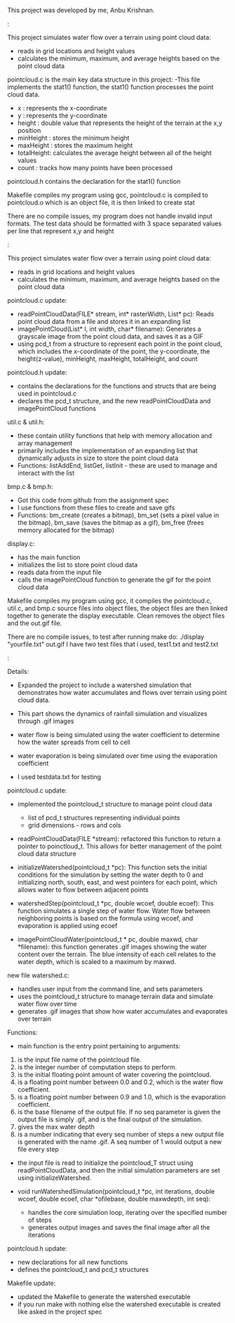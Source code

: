This project was developed by me, Anbu Krishnan.

<Part a>:

This project simulates water flow over a terrain using point cloud data:
 - reads in grid locations and height values
 - calculates the minimum, maximum, and average heights based on the point cloud data

pointcloud.c is the main key data structure in this project:
 -This file implements the stat1() function, the stat1() function processes the point cloud data.
 - x : represents the x-coordinate
 - y : represents the y-coordinate
 - height : double value that represents the height of the terrain at the x,y position
 - minHeight : stores the minimum height
 - maxHeight : stores the maximum height
 - totalHeight: calculates the average height between all of the height values
 - count : tracks how many points have been processed

pointcloud.h contains the declaration for the stat1() function

Makefile compiles my program using gcc, pointcloud.c is compiled to pointcloud.o which is an object file, it is then linked to create stat 

There are no compile issues, my program does not handle invalid input formats. 
The test data should be formatted with 3 space separated values per line that represent x,y and height

<Part b>:

This project simulates water flow over a terrain using point cloud data:
 - reads in grid locations and height values
 - calculates the minimum, maximum, and average heights based on the point cloud data

 pointcloud.c update:
 - readPointCloudData(FILE* stream, int* rasterWidth, List* pc): Reads point cloud data from a file and stores it in an expanding list
 - imagePointCloud(List* l, int width, char* filename): Generates a grayscale image from the point cloud data, and saves it as a GIF 
 - using pcd_t from a structure to represent each point in the point cloud, which includes the x-coordinate of the point, the y-coordinate, the height(z-value), minHeight, maxHeight, totalHeight, and count

 pointcloud.h update:
 - contains the declarations for the functions and structs that are being used in pointcloud.c
 - declares the pcd_t structure, and the new readPointCloudData and imagePointCloud functions

 util.c & util.h:
 - these contain utility functions that help with memory allocation and array management
 - primarily includes the implementation of an expanding list that dynamically adjusts in size to store the point cloud data
 - Functions: listAddEnd, listGet, listInit - these are used to manage and interact with the list

 bmp.c & bmp.h:
 - Got this code from github from the assignment spec
 - I use functions from these files to create and save gifs
 - Functions: bm_create (creates a bitmap), bm_set (sets a pixel value in the bitmap), bm_save (saves the bitmap as a gif), bm_free (frees memory allocated for the bitmap)

 display.c:
 - has the main function
 - initializes the list to store point cloud data
 - reads data from the input file
 - calls the imagePointCloud function to generate the gif for the point cloud data

 Makefile compiles my program using gcc, it compiles the pointcloud.c, util.c, and bmp.c source files into object files, the object files are then linked together to generate the display executable. Clean removes the object files and the out.gif file.

 There are no compile issues, to test after running make do: ./display "yourfile.txt" out.gif
 I have two test files that i used, test1.txt and test2.txt

<PART C>:

Details:
- Expanded the project to include a watershed simulation that demonstrates how water accumulates and flows over terrain using point cloud data. 
- This part shows the dynamics of rainfall simulation and visualizes through .gif images
- water flow is being simulated using the water coefficient to determine how the water spreads from cell to cell
- water evaporation is being simulated over time using the evaporation coefficient

- I used testdata.txt for testing

pointcloud.c update:
- implemented the pointcloud_t structure to manage point cloud data
    - list of pcd_t structures representing individual points
    - grid dimensions - rows and cols

- readPointCloudData(FILE *stream): refactored this function to return a pointer to poinctloud_t. This allows for better management of the point cloud data structure

- initializeWatershed(pointcloud_t *pc): This function sets the initial conditions for the simulation by setting the water depth to 0 and initializing north, south, east, and west pointers for each point, which allows water to flow between adjacent points

- watershedStep(pointcloud_t *pc, double wcoef, double ecoef): This function simulates a single step of water flow. Water flow between neighboring points is based on the formula using wcoef, and evaporation is applied using ecoef

- imagePointCloudWater(pointcloud_t * pc, double maxwd, char *filename): this function generates .gif images showing the water content over the terrain. The blue intensity of each cell relates to the water depth, which is scaled to a maximum by maxwd.

new file watershed.c:
- handles user input from the command line, and sets parameters
- uses the pointcloud_t structure to manage terrain data and simulate water flow over time
- generates .gif images that show how water accumulates and evaporates over terrain

Functions:
- main function is the entry point pertaining to arguments:
1. <ifile> is the input file name of the pointcloud file. 
2. <iter> is the integer number of computation steps to perform. 
3. <iwater> is the initial floating point amount of water covering the pointcloud. 
4. <wcoef> is a floating point number between 0.0 and 0.2, which is the water flow 
coefficient. 
5. <ecoef> is a floating point number between 0.9 and 1.0, which is the evaporation 
coefficient. 
6. <ofilebase> is the base filename of the output file.  If no seq parameter is given the 
output file is simply <ofilebase>.gif, and is the final output of the simulation. 
7. <maxwdepth> gives the max water depth
8. <seq> is a number indicating that every seq number of steps a new output file is 
generated with the name <ofilebase><iter step>.gif.  A seq number of 1 would 
output a new file every step

- the input file is read to initialize the pointcloud_T struct using readPointCloudData, and then the initial simulation parameters are set using initializeWatershed.

- void runWatershedSimulation(pointcloud_t *pc, int iterations, double wcoef, double ecoef, char *ofilebase, double maxwdepth, int seq):
    - handles the core simulation loop, iterating over the specified number of steps
    - generates output images and saves the final image after all the iterations

pointcloud.h update:
- new declarations for all new functions
- defines the pointcloud_t and pcd_t structures

Makefile update:
- updated the Makefile to generate the watershed executable
- if you run make with nothing else the watershed executable is created like asked in the project spec